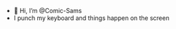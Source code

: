 - 👋 Hi, I’m @Comic-Sams
- I punch my keyboard and things happen on the screen

<!---
Comic-Sams/Comic-Sams is a ✨ special ✨ repository because its `README.md` (this file) appears on your GitHub profile.
You can click the Preview link to take a look at your changes.
--->

